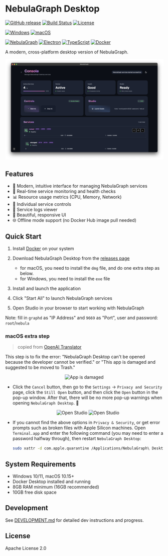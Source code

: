 # NebulaGraph Desktop

<!-- Project Status -->
[![GitHub release](https://img.shields.io/github/v/release/wey-gu/NebulaGraph-Desktop?label=Version&style=flat-square)](https://github.com/wey-gu/nebulagraph-desktop/releases) [![Build Status](https://img.shields.io/github/actions/workflow/status/wey-gu/NebulaGraph-Desktop/build.yml?style=flat-square&logo=github-actions&logoColor=white)](https://github.com/wey-gu/NebulaGraph-Desktop/actions/workflows/build.yml) [![License](https://img.shields.io/badge/License-Apache_2.0-blue?style=flat-square&logo=apache&logoColor=white)](https://github.com/wey-gu/NebulaGraph-Desktop/blob/main/LICENSE)

<!-- Download Options -->
[![Windows](https://img.shields.io/badge/Windows-Download-0078D6?style=flat-square&logo=windows&logoColor=white)](https://github.com/wey-gu/nebulagraph-desktop/releases) [![macOS](https://img.shields.io/badge/macOS-Download-000000?style=flat-square&logo=apple&logoColor=white)](https://github.com/wey-gu/nebulagraph-desktop/releases)

<!-- Built With -->
[![NebulaGraph](https://img.shields.io/badge/Powered_by-NebulaGraph-blue?style=flat-square&logo=graph&logoColor=white)](https://github.com/vesoft-inc/nebula) [![Electron](https://img.shields.io/badge/Built_with-Electron-47848F?style=flat-square&logo=electron&logoColor=white)](https://www.electronjs.org/) [![TypeScript](https://img.shields.io/badge/TypeScript-007ACC?style=flat-square&logo=typescript&logoColor=white)](https://www.typescriptlang.org/) [![Docker](https://img.shields.io/badge/Requires-Docker-2496ED?style=flat-square&logo=docker&logoColor=white)](https://www.docker.com/get-started)

A modern, cross-platform desktop version of NebulaGraph.

![NebulaGraph Desktop](./assets/screenshot.png)

## Features

- 🚀 Modern, intuitive interface for managing NebulaGraph services
- 🔄 Real-time service monitoring and health checks
- 📊 Resource usage metrics (CPU, Memory, Network)
- 🔧 Individual service controls
- 📝 Service logs viewer
- 🎨 Beautiful, responsive UI
- 🌐 Offline mode support (no Docker Hub image pull needed)

## Quick Start

1. Install [Docker](https://www.docker.com/get-started) on your system

2. Download NebulaGraph Desktop from the [releases page](https://github.com/wey-gu/nebulagraph-desktop/releases)

   - for macOS, you need to install the `dmg` file, and do one extra step as below.
   - for Windows, you need to install the `exe` file

3. Install and launch the application

4. Click "Start All" to launch NebulaGraph services

5. Open Studio in your browser to start working with NebulaGraph

Note: fill in `graphd` as "IP Address" and `9669` as "Port", user and password: `root`/`nebula`

### macOS extra step

> copied from [OpenAI Translator](https://github.com/openai-translator/openai-translator/)

This step is to fix the error: "NebulaGraph Desktop can't be opened because the developer cannot be verified." or "This app is damaged and suggested to be moved to Trash."

<p align="center">
    <img alt="App is damaged" width="300" src="https://user-images.githubusercontent.com/1206493/223916804-45ce3f34-6a4a-4baf-a0c1-4ab5c54c521f.png" />
</p>

- Click the `Cancel` button, then go to the `Settings` -> `Privacy and Security` page, click the `Still Open` button, and then click the `Open` button in the pop-up window. After that, there will be no more pop-up warnings when opening `NebulaGraph Desktop`. 🎉
    <p align="center">
        <img alt="Open Studio" width="500" src="https://user-images.githubusercontent.com/1206493/223916970-9c99f15e-cf61-4770-b92d-4a78f980bb26.png" /> <img alt="Open Studio" width="200" src="https://user-images.githubusercontent.com/1206493/223917449-ed1ac19f-c43d-4b13-9888-79ba46ceb862.png" />
    </p>

- If you cannot find the above options in `Privacy & Security`, or get error prompts such as broken files with Apple Silicon machines. Open `Terminal.app` and enter the following command (you may need to enter a password halfway through), then restart `NebulaGraph Desktop`:

  ```sh
  sudo xattr -d com.apple.quarantine /Applications/NebulaGraph\ Desktop.app
  ```

## System Requirements

- Windows 10/11, macOS 10.15+
- Docker Desktop installed and running
- 8GB RAM minimum (16GB recommended)
- 10GB free disk space

## Development

See [DEVELOPMENT.md](./DEVELOPMENT.md) for detailed dev instructions and progress.

## License

Apache License 2.0
